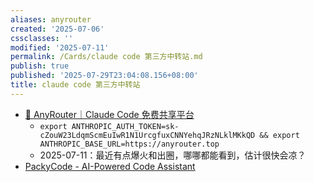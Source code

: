 ```yaml
---
aliases: anyrouter
created: '2025-07-06'
cssclasses: ''
modified: '2025-07-11'
permalink: /Cards/claude code 第三方中转站.md
publish: true
published: '2025-07-29T23:04:08.156+08:00'
title: claude code 第三方中转站
---
```

- [🚀 AnyRouter｜Claude Code 免费共享平台](https://anyrouter.top/)
	- `export ANTHROPIC_AUTH_TOKEN=sk-cZouW23LdqmScmEuIwR1N1UrcgfuxCNNYehqJRzNLklMKkQD && export ANTHROPIC_BASE_URL=https://anyrouter.top`
	- 2025-07-11：最近有点爆火和出圈，哪哪都能看到，估计很快会凉？
- [PackyCode - AI-Powered Code Assistant](https://www.packycode.com)
